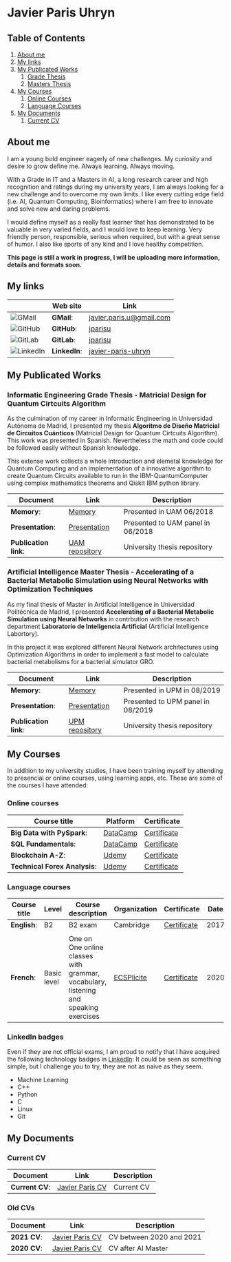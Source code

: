 # Javier Paris Uhryn

## Table of Contents

1. [About me](#about-me-section)
2. [My links](#link-section)
3. [My Publicated Works](#publicated-section)
    1. [Grade Thesis](#tfg-section)
    1. [Masters Thesis](#tfm-section)
4. [My Courses](#courses-section)
    1. [Online Courses](#online-courses)
    1. [Language Courses](#language-courses)
5. [My Documents](#documents-section)
    1. [Current CV](#current-cv-section)

## About me <a id="about-me-section"></a>

I am a young bold engineer eagerly of new challenges. My curiosity and desire to grow define me. Always learning. Always moving.

With a Grade in IT and a Masters in AI, a long research career and high recognition and ratings during my university years, I am always looking for a new challenge and to overcome my own limits.
I like every cutting edge field (i.e. AI, Quantum Computing, Bioinformatics) where I am free to innovate and solve new and daring problems.

I would define myself as a really fast learner that has demonstrated to be valuable in very varied fields, and I would love to keep learning. Very friendly person, responsible, serious when required, but with a great sense of humor. I also like sports of any kind and I love healthy competition.

**This page is still a work in progress, I will be uploading more information, details and formats soon.**

## My links <a id="link-section"></a>

|                                 | Web site      | Link                                                                 |
|---------------------------------|---------------|----------------------------------------------------------------------|
| ![GMail](icons/gmail.ico)       | **GMail**:    | [javier.paris.u@gmail.com](javier.paris.u@gmail.com)                 |
| ![GitHub](icons/github.ico)     | **GitHub**:   | [jparisu](https://github.com/jparisu)                                |
| ![GitLab](icons/gitlab.ico)     | **GitLab**:   | [jparisu](https://gitlab.com/jparisu)                                |
| ![LinkedIn](icons/linkedin.ico) | **LinkedIn**: | [javier-paris-uhryn](https://www.linkedin.com/in/javier-paris-uhryn) |                 

## My Publicated Works <a id="publicated-section"></a>

### Informatic Engineering Grade Thesis - Matricial Design for Quantum Cirtcuits Algorithm <a id="tfg-section"></a>

As the culmination of my career in Informatic Engineering in Universidad Autónoma de Madrid, I presented my thesis **Algoritmo de Diseño Matricial de Circuitos Cuánticos** (Matricial Design for Quantum Cirtcuits Algorithm). 
This work was presented in Spanish. 
Nevertheless the math and code could be followed easily without Spanish knowledge.

This extense work collects a whole introduction and elemetal knowledge for Quantum Computing and an implementation of a innovative algorithm to create Quantum Circuits available to run in the IBM-QuantumComputer using complex mathematics theorems and Qiskit IBM python library.

| Document              | Link                                                             | Description |
|-----------------------|------------------------------------------------------------------|-|
| **Memory**:           | [Memory](documents/tfg/TFG_memory.pdf)                           | Presented in UAM 06/2018 |
| **Presentation**:     | [Presentation](documents/tfg/TFG_presentation.pdf)               | Presented to UAM panel in 06/2018 |
| **Publication link**: | [UAM repository](https://repositorio.uam.es/handle/10486/688422) | University thesis repository|                 

### Artificial Intelligence Master Thesis - Accelerating of a Bacterial Metabolic Simulation using Neural Networks with Optimization Techniques <a id="tfm-section"></a>

As my final thesis of Master in Artificial Intelligence in Universidad Politécnica de Madrid, I presented **Accelerating of a Bacterial Metabolic Simulation using Neural Networks** in contrbution with the research department **Laboratorio de Inteligencia Artificial** (Artificial Intelligence Labortory).

In this project it was explored different Neural Network architectures using Optimization Algorithms in order to implement a fast model to calculate bacterial metabolisms for a bacterial simulator GRO. 

| Document              | Link                                                             | Description |
|-----------------------|------------------------------------------------------------------|-|
| **Memory**:           | [Memory](documents/tfg/TFG_memory.pdf)                           | Presented in UPM in 08/2019 |
| **Presentation**:     | [Presentation](documents/tfg/TFG_presentation.pdf)               | Presented to UPM panel in 08/2019 |
| **Publication link**: | [UPM repository](https://oa.upm.es/56001/)                       | University thesis repository|     

## My Courses <a id="courses-section"></a>

In addition to my university studies, I have been training myself by attending to presencial or online courses, using learning apps, etc.
These are some of the courses I have attended:

### Online courses <a id="online-courses"></a>

| Course title                  | Platform                                     | Certificate                                            |
|-------------------------------|----------------------------------------------|--------------------------------------------------------|
| **Big Data with PySpark**:    | [DataCamp](https://www.datacamp.com/)                                     | [Certificate](documents/courses/online/datacamp_pyspark.pdf)  |
| **SQL Fundamentals**:         | [DataCamp](https://www.datacamp.com/)                                     | [Certificate](documents/courses/online/datacamp_sql.pdf)      |
| **Blockchain A-Z**:           | [Udemy](https://www.udemy.com/course/build-your-blockchain-az/)           | [Certificate](documents/courses/online/blockchain.pdf)        |
| **Technical Forex Analysis**: | [Udemy](https://www.udemy.com/course/video-curso-de-trading-analisis-tecnico-profesional/)           | [Certificate](documents/courses/online/forex.pdf)        |

### Language courses <a id="language-courses"></a>

| Course title | Level | Course description | Organization | Certificate | Date |
|--------------|-------|--------------------|--------------|-------------|------|
| **English**: | B2    | B2 exam            | Cambridge    | [Certificate](documents/courses/languages/b2.pdf) | 2017 |
| | | | | | |
| **French**:  | Basic level | One on One online classes with grammar, vocabulary, listening and speaking exercises | [ECSPlicite](https://ecsplicite.com/public/) | [Certificate](documents/courses/languages/ecsplicite.pdf) | 2020 |

### LinkedIn badges <a id="linkedin-badges"></a>

Even if they are not official exams, I am proud to notify that I have acquired the following technology badges in [LinkedIn](https://www.linkedin.com/in/javier-paris-uhryn):
It could be seen as something simple, but I challenge you to try, they are not as naive as they seem.

- Machine Learning
- C++
- Python
- C
- Linux
- Git

## My Documents <a id="documents-section"></a>

### Current CV <a id="current-cv-section"></a>

| Document              | Link                                                             | Description |
|-----------------------|------------------------------------------------------------------|-|
| **Current CV**:       | [Javier Paris CV](documents/cv/CVJavierParis_English.pdf)        | Current CV |

### Old CVs

| Document              | Link                                                             | Description |
|-----------------------|------------------------------------------------------------------|-|
| **2021 CV**:          | [Javier Paris CV](documents/cv/CV_JParisU_2021.pdf)              | CV between 2020 and 2021 |
| **2020 CV**:          | [Javier Paris CV](documents/cv/CV_JParisU_2020.pdf)              | CV after AI Master |

<!-- Markdown Tips

markdown: https://guides.github.com/features/mastering-markdown/
# Header 1
## Header 2
### Header 3

- Bulleted
- List

1. Numbered
2. List

**Bold** and _Italic_ and `Code` text

[Link](url) and ![Image](src)

download icons: https://www.favicon.cc/?action=search&keywords=github

qr generator: https://www.qrcode.es/es/generador-qr-code/
 -->
